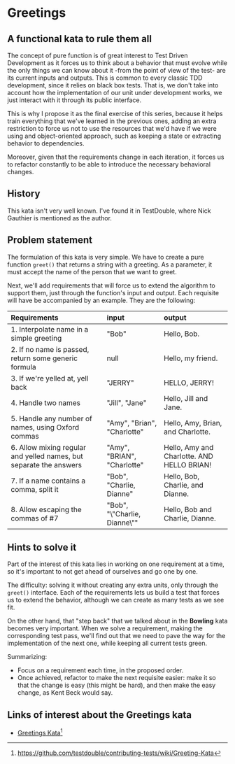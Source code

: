 # Greetings

## A functional kata to rule them all

The concept of pure function is of great interest to Test Driven Development as it forces us to think about a behavior that must evolve while the only things we can know about it -from the point of view of the test- are its current inputs and outputs. This is common to every classic TDD development, since it relies on black box tests. That is, we don't take into account how the implementation of our unit under development works, we just interact with it through its public interface.

This is why I propose it as the final exercise of this series, because it helps train everything that we've learned in the previous ones, adding an extra restriction to force us not to use the resources that we'd have if we were using and object-oriented approach, such as keeping a state or extracting behavior to dependencies.

Moreover, given that the requirements change in each iteration, it forces us to refactor constantly to be able to introduce the necessary behavioral changes.

## History

This kata isn't very well known. I've found it in TestDouble, where Nick Gauthier is mentioned as the author.

## Problem statement

The formulation of this kata is very simple. We have to create a pure function `greet()` that returns a string with a greeting. As a parameter, it must accept the name of the person that we want to greet.

Next, we'll add requirements that will force us to extend the algorithm to support them, just through the function's input and output. Each requisite will have be accompanied by an example. They are the following:

| Requirements | input | output |
|:----|:------|:-------|
| 1. Interpolate name in a simple greeting | "Bob"   | Hello, Bob. |
| 2. If no name is passed, return some generic formula  | null  | Hello, my friend. |
| 3. If we're yelled at, yell back   | "JERRY" | HELLO, JERRY! |
| 4. Handle two names | "Jill", "Jane" | Hello, Jill and Jane. |
| 5. Handle any number of names, using Oxford commas   | "Amy", "Brian", "Charlotte" | Hello, Amy, Brian, and Charlotte. |
| 6. Allow mixing regular and yelled names, but separate the answers  | "Amy", "BRIAN", "Charlotte" | Hello, Amy and Charlotte. AND HELLO BRIAN!|
| 7. If a name contains a comma, split it | "Bob", "Charlie, Dianne" | Hello, Bob, Charlie, and Dianne. |
| 8. Allow escaping the commas of #7   | "Bob", "\\"Charlie, Dianne\\"" | Hello, Bob and Charlie, Dianne. |

## Hints to solve it

Part of the interest of this kata lies in working on one requirement at a time, so it's important to not get ahead of ourselves and go one by one.

The difficulty: solving it without creating any extra units, only through the `greet()` interface. Each of the requirements lets us build a test that forces us to extend the behavior, although we can create as many tests as we see fit.

On the other hand, that "step back" that we talked about in the **Bowling** kata becomes very important. When we solve a requirement, making the corresponding test pass, we'll find out that we need to pave the way for the implementation of the next one, while keeping all current tests green.

Summarizing:

* Focus on a requirement each time, in the proposed order.
* Once achieved, refactor to make the next requisite easier: make it so that the change is easy (this might be hard), and then make the easy change, as Kent Beck would say.

## Links of interest about the Greetings kata

* [Greetings Kata](https://github.com/testdouble/contributing-tests/wiki/Greeting-Kata)[^fn40]


[^fn40]: https://github.com/testdouble/contributing-tests/wiki/Greeting-Kata